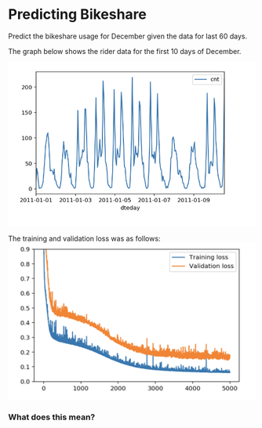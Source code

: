 # Predicting Bikeshare

Predict the bikeshare usage for December given the data for last 60 days. 

The graph below shows the rider data for the first 10 days of December. 

![number of bikers](https://github.com/shahzina/Bikeshare/blob/master/images/num_bike_riders.png)

The training and validation loss was as follows:
![train_valid_loss](https://github.com/shahzina/Bikeshare/blob/master/images/train_valid_loss.png)

### What does this mean? <br>
